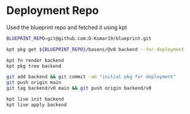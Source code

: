 # Deployment Repo

Used the blueprint repo and fetched it using kpt

``` bash
BLUEPRINT_REPO=git@github.com:D-Kumar19/blueprint.git

kpt pkg get ${BLUEPRINT_REPO}/basens/@v0 backend --for-deployment

kpt fn render backend
kpt pkg tree backend

git add backend && git commit -am "initial pkg for deployment"
git push origin main
git tag backend/v0 main && git push origin backend/v0

kpt live init backend
kpt live apply backend
```
